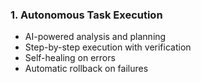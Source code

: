 ### 1. Autonomous Task Execution

- AI-powered analysis and planning
- Step-by-step execution with verification
- Self-healing on errors
- Automatic rollback on failures
